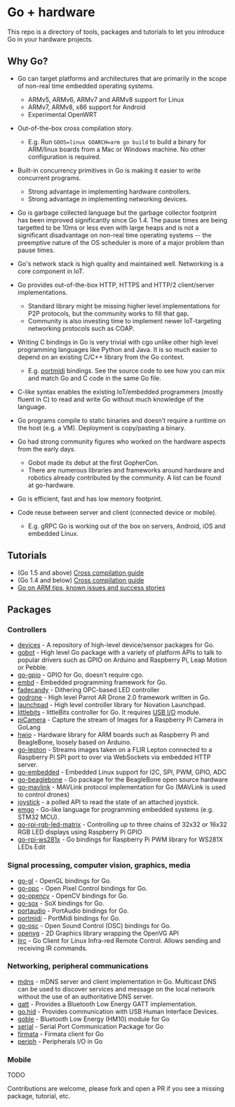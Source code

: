 # Go + hardware

This repo is a directory of tools, packages and tutorials to let
you introduce Go in your hardware projects.

## Why Go?

* Go can target platforms and architectures that are primarily in the scope of non-real time embedded operating systems.
    - ARMv5, ARMv6, ARMv7 and ARMv8 support for Linux
    - ARMv7, ARMv8, x86 support for Android
    - Experimental OpenWRT

* Out-of-the-box cross compilation story.
    - E.g. Run `GOOS=linux GOARCH=arm go build` to build a binary for ARM/linux boards from a Mac or Windows machine. No other configuration is required.

* Built-in concurrency primitives in Go is making it easier to write concurrent programs.
    - Strong advantage in implementing hardware controllers.
    - Strong advantage in implementing networking devices.

* Go is garbage collected language but the garbage collector footprint has been improved significantly since Go 1.4. The pause times are being targetted to be 10ms or less even with large heaps and is not a significant disadvantage on non-real time operating systems -- the preemptive nature of the OS scheduler is more of a major problem than pause times.

* Go's network stack is high quality and maintained well. Networking is a core component in IoT.

* Go provides out-of-the-box HTTP, HTTPS and HTTP/2 client/server implementations.
    - Standard library might be missing higher level implementations for P2P protocols, but the community works to fill that gap.
    - Community is also investing time to implement newer IoT-targeting networking protocols such as COAP.

* Writing C bindings in Go is very trivial with cgo unlike other high level programming languages like Python and Java. It is so much easier to depend on an existing C/C++ library from the Go context.
    - E.g. [portmidi](https://github.com/rakyll/portmidi/blob/master/portmidi.go) bindings. See the source code to see how you can mix and match Go and C code in the same Go file.

* C-like syntax enables the existing IoT/embedded programmers (mostly fluent in C) to read and write Go without much knowledge of the language.

* Go programs compile to static binaries and doesn’t require a runtime on the host (e.g. a VM). Deployment is copy/pasting a binary.

* Go had strong community figures who worked on the hardware aspects from the early days.
    - Gobot made its debut at the first GopherCon.
    - There are numerous libraries and frameworks around hardware and robotics already contributed by the community. A list can be found at go-hardware.

* Go is efficient, fast and has low memory footprint.

* Code reuse between server and client (connected device or mobile).
    - E.g. gRPC Go is working out of the box on servers, Android, iOS and embedded Linux.


## Tutorials

* (Go 1.5 and above) [Cross compilation guide](https://medium.com/@rakyll/go-1-5-cross-compilation-488092ba44ec)
* (Go 1.4 and below) [Cross compilation guide](http://dave.cheney.net/2013/07/09/an-introduction-to-cross-compilation-with-go-1-1)
* [Go on ARM tips, known issues and success stories](https://github.com/golang/go/wiki/GoArm)

## Packages

### Controllers
* [devices](https://github.com/goiot/devices) - A repository of high-level device/sensor packages for Go.
* [gobot](http://gobot.io/) - High level Go package with a variety of platform APIs to talk to popular drivers such as GPIO on Arduino and Raspberry Pi, Leap Motion or Pebble.
* [go-gpio](https://github.com/stianeikeland/go-rpio) - GPIO for Go, doesn't require cgo.
* [embd](http://embd.io/) - Embedded programming framework for Go.
* [fadecandy](https://github.com/scanlime/fadecandy) - Dithering OPC-based LED controller
* [godrone](http://godoc.org/github.com/felixge/godrone/) - High level Parrot AR Drone 2.0 framework written in Go.
* [launchpad](https://github.com/rakyll/launchpad) - High level controller library for Novation Launchpad.
* [littlebits](https://github.com/rakyll/littlebits) - littleBits controller for Go. It requires [USB I/O](http://littlebits.cc/bits/usb-io) module.
* [piCamera](https://github.com/technomancers/piCamera) - Capture the stream of Images for a Raspberry Pi Camera in GoLang
* [hwio](https://github.com/mrmorphic/hwio) - Hardware library for ARM boards such as Raspberry Pi and BeagleBone, loosely based on Arduino.
* [go-lepton](https://github.com/maruel/go-lepton) - Streams images taken on a FLIR Lepton connected to a Raspberry Pi SPI port to over via WebSockets via embedded HTTP server.
* [go-embedded](https://github.com/SpaceLeap/go-embedded) - Embedded Linux support for I2C, SPI, PWM, GPIO, ADC
* [go-beaglebone](https://github.com/SpaceLeap/go-beaglebone) - Go package for the BeagleBone open source hardware
* [go-mavlink](https://github.com/SpaceLeap/go-mavlink) - MAVLink protocol implementation for Go (MAVLink is used to control drones)
* [joystick](https://github.com/SimulatedSimian/joystick) - a polled API to read the state of an attached joystick.
* [emgo](https://github.com/ziutek/emgo) - Go-like language for programming embedded systems (e.g. STM32 MCU).
* [go-rpi-rgb-led-matrix](https://github.com/mcuadros/go-rpi-rgb-led-matrix) - Controlling up to three chains of 32x32 or 16x32 RGB LED displays using Raspberry Pi GPIO
* [go-rpi-ws281x](https://github.com/mcuadros/go-rpi-ws281x) - Go bindings for Raspberry Pi PWM library for WS281X LEDs Edit


### Signal processing, computer vision, graphics, media
* [go-gl](https://github.com/go-gl) - OpenGL bindings for Go.
* [go-opc](https://github.com/kellydunn/go-opc) - Open Pixel Control bindings for Go.
* [go-opencv](https://github.com/lazywei/go-opencv) - OpenCV bindings for Go.
* [go-sox](https://github.com/krig/go-sox) - SoX bindings for Go.
* [portaudio](https://code.google.com/p/portaudio-go/) - PortAudio bindings for Go.
* [portmidi](https://github.com/rakyll/portmidi) - PortMidi bindings for Go.
* [go-osc](https://github.com/hypebeast/go-osc) - Open Sound Control (OSC) bindings for Go.
* [openvg](https://github.com/ajstarks/openvg) - 2D Graphics library wrapping the OpenVG API
* [lirc](https://github.com/chbmuc/lirc) - Go Client for Linux Infra-red Remote Control. Allows sending and receiving IR commands.

### Networking, peripheral communications
* [mdns](https://github.com/hashicorp/mdns) - mDNS server and client implementation in Go. Multicast DNS can be used to discover services and message on the local network without the use of an authoritative DNS server.
* [gatt](https://github.com/paypal/gatt) - Provides a Bluetooth Low Energy GATT implementation.
* [go.hid](https://github.com/GeertJohan/go.hid) - Provides communication with USB Human Interface Devices.
* [goble](https://github.com/MarinX/goble) - Bluetooth Low Energy (HM10) module for Go
* [serial](https://github.com/tarm/serial) - Serial Port Communication Package for Go
* [firmata](https://github.com/kraman/go-firmata) - Firmata client for Go
* [periph](https://periph.io/) - Peripherals I/O in Go

### Mobile

TODO

Contributions are welcome, please fork and open a PR if you see
a missing package, tutorial, etc.
